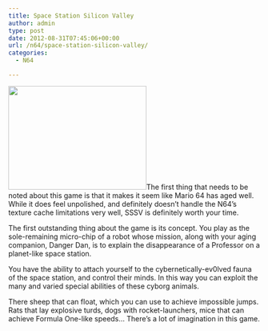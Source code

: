```yaml
---
title: Space Station Silicon Valley
author: admin
type: post
date: 2012-08-31T07:45:06+00:00
url: /n64/space-station-silicon-valley/
categories:
  - N64

---
```

<img class="alignleft" src="http://www.emuparadise.me/fup/up/40221-SpaceStation_Silicon_Valley_(Europe)_(En,Fr,De,Es,It,Nl,Pt)-5.png" alt="" width="276" height="207" />The first thing that needs to be noted about this game is that it makes it seem like Mario 64 has aged well. While it does feel unpolished, and definitely doesn&#8217;t handle the N64&#8217;s texture cache limitations very well, SSSV is definitely worth your time.

The first outstanding thing about the game is its concept. You play as the sole-remaining micro-chip of a robot whose mission, along with your aging companion, Danger Dan, is to explain the disappearance of a Professor on a planet-like space station.

You have the ability to attach yourself to the cybernetically-ev0lved fauna of the space station, and control their minds. In this way you can exploit the many and varied special abilities of these cyborg animals.

There sheep that can float, which you can use to achieve impossible jumps. Rats that lay explosive turds, dogs with rocket-launchers, mice that can achieve Formula One-like speeds&#8230; There&#8217;s a lot of imagination in this game.